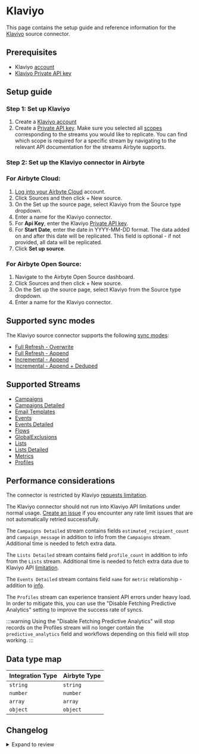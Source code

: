 # Klaviyo

<HideInUI>

This page contains the setup guide and reference information for the [Klaviyo](https://www.klaviyo.com) source connector.

</HideInUI>

## Prerequisites

- Klaviyo [account](https://www.klaviyo.com)
- [Klaviyo Private API key](https://help.klaviyo.com/hc/en-us/articles/115005062267-How-to-Manage-Your-Account-s-API-Keys#your-private-api-keys3)

## Setup guide

### Step 1: Set up Klaviyo

1. Create a [Klaviyo account](https://www.klaviyo.com)
2. Create a [Private API key](https://help.klaviyo.com/hc/en-us/articles/115005062267-How-to-Manage-Your-Account-s-API-Keys#your-private-api-keys3). Make sure you selected all [scopes](https://help.klaviyo.com/hc/en-us/articles/7423954176283) corresponding to the streams you would like to replicate. You can find which scope is required for a specific stream by navigating to the relevant API documentation for the streams Airbyte supports.

### Step 2: Set up the Klaviyo connector in Airbyte

### For Airbyte Cloud:

1. [Log into your Airbyte Cloud](https://cloud.airbyte.com/workspaces) account.
2. Click Sources and then click + New source.
3. On the Set up the source page, select Klaviyo from the Source type dropdown.
4. Enter a name for the Klaviyo connector.
5. For **Api Key**, enter the Klaviyo [Private API key](https://help.klaviyo.com/hc/en-us/articles/115005062267-How-to-Manage-Your-Account-s-API-Keys#your-private-api-keys3).
6. For **Start Date**, enter the date in YYYY-MM-DD format. The data added on and after this date will be replicated. This field is optional - if not provided, all data will be replicated.
7. Click **Set up source**.

### For Airbyte Open Source:

1. Navigate to the Airbyte Open Source dashboard.
2. Click Sources and then click + New source.
3. On the Set up the source page, select Klaviyo from the Source type dropdown.
4. Enter a name for the Klaviyo connector.

## Supported sync modes

The Klaviyo source connector supports the following [sync modes](https://docs.airbyte.com/cloud/core-concepts/#connection-sync-modes):

- [Full Refresh - Overwrite](https://docs.airbyte.com/understanding-airbyte/connections/full-refresh-overwrite/)
- [Full Refresh - Append](https://docs.airbyte.com/understanding-airbyte/connections/full-refresh-append)
- [Incremental - Append](https://docs.airbyte.com/understanding-airbyte/connections/incremental-append)
- [Incremental - Append + Deduped](https://docs.airbyte.com/understanding-airbyte/connections/incremental-append-deduped)

## Supported Streams

- [Campaigns](https://developers.klaviyo.com/en/v2023-06-15/reference/get_campaigns)
- [Campaigns Detailed](https://developers.klaviyo.com/en/v2023-06-15/reference/get_campaigns)
- [Email Templates](https://developers.klaviyo.com/en/reference/get_templates)
- [Events](https://developers.klaviyo.com/en/reference/get_events)
- [Events Detailed](https://developers.klaviyo.com/en/reference/get_event)
- [Flows](https://developers.klaviyo.com/en/reference/get_flows)
- [GlobalExclusions](https://developers.klaviyo.com/en/v2023-02-22/reference/get_profiles)
- [Lists](https://developers.klaviyo.com/en/reference/get_lists)
- [Lists Detailed](https://developers.klaviyo.com/en/reference/get_lists)
- [Metrics](https://developers.klaviyo.com/en/reference/get_metrics)
- [Profiles](https://developers.klaviyo.com/en/v2023-02-22/reference/get_profiles)

## Performance considerations

The connector is restricted by Klaviyo [requests limitation](https://apidocs.klaviyo.com/reference/api-overview#rate-limits).

The Klaviyo connector should not run into Klaviyo API limitations under normal usage. [Create an issue](https://github.com/airbytehq/airbyte/issues) if you encounter any rate limit issues that are not automatically retried successfully.

The `Campaigns Detailed` stream contains fields `estimated_recipient_count` and `campaign_message` in addition to info from the `Campaigns` stream. Additional time is needed to fetch extra data.

The `Lists Detailed` stream contains field `profile_count` in addition to info from the `Lists` stream. Additional time is needed to fetch extra data due to Klaviyo API [limitation](https://developers.klaviyo.com/en/reference/get_list).

The `Events Detailed` stream contains field `name` for `metric` relationship - addition to [info](https://developers.klaviyo.com/en/reference/get_event).

The `Profiles` stream can experience transient API errors under heavy load. In order to mitigate this, you can use the "Disable Fetching Predictive Analytics" setting to improve the success rate of syncs.

:::warning
Using the "Disable Fetching Predictive Analytics" will stop records on the Profiles stream will no longer
contain the `predictive_analytics` field and workflows depending on this field will stop working.
:::

## Data type map

| Integration Type | Airbyte Type |
|:-----------------|:-------------|
| `string`         | `string`     |
| `number`         | `number`     |
| `array`          | `array`      |
| `object`         | `object`     |

## Changelog

<details>
  <summary>Expand to review</summary>

| Version | Date       | Pull Request                                               | Subject                                                                                                                                                                |
|:--------|:-----------|:-----------------------------------------------------------|:-----------------------------------------------------------------------------------------------------------------------------------------------------------------------|
| 2.16.3 | 2025-10-07 | [67517](https://github.com/airbytehq/airbyte/pull/67517) | Update dependencies |
| 2.16.2 | 2025-09-30 | [66643](https://github.com/airbytehq/airbyte/pull/66643) | Update dependencies |
| 2.16.1 | 2025-09-09 | [66070](https://github.com/airbytehq/airbyte/pull/66070) | Update dependencies |
| 2.15.0 | 2025-09-04 | [65935](https://github.com/airbytehq/airbyte/pull/65935)    | Fix profile subscriptions
| 2.14.22 | 2025-08-25 | [65509](https://github.com/airbytehq/airbyte/pull/65509)       | Fix custom migrations to reference DeclarativeStream Pydantic model instead of runtime component                                                                       |\
| 2.14.21 | 2025-08-23 | [65317](https://github.com/airbytehq/airbyte/pull/65317)   | Update dependencies                                                                                                                                                    |
| 2.14.20 | 2025-08-09 | [64618](https://github.com/airbytehq/airbyte/pull/64618)   | Update dependencies                                                                                                                                                    |
| 2.14.19 | 2025-08-02 | [64210](https://github.com/airbytehq/airbyte/pull/64210)   | Update dependencies                                                                                                                                                    |
| 2.14.18 | 2025-07-26 | [63815](https://github.com/airbytehq/airbyte/pull/63815)   | Update dependencies                                                                                                                                                    |
| 2.14.17 | 2025-07-19 | [63482](https://github.com/airbytehq/airbyte/pull/63482)   | Update dependencies                                                                                                                                                    |
| 2.14.16 | 2025-07-12 | [63154](https://github.com/airbytehq/airbyte/pull/63154)   | Update dependencies                                                                                                                                                    |
| 2.14.15 | 2025-07-05 | [62631](https://github.com/airbytehq/airbyte/pull/62631)   | Update dependencies                                                                                                                                                    |
| 2.14.14 | 2025-06-28 | [62167](https://github.com/airbytehq/airbyte/pull/62167)   | Update dependencies                                                                                                                                                    |
| 2.14.13 | 2025-06-21 | [61858](https://github.com/airbytehq/airbyte/pull/61858)   | Update dependencies                                                                                                                                                    |
| 2.14.12 | 2025-06-14 | [60653](https://github.com/airbytehq/airbyte/pull/60653)   | Update dependencies                                                                                                                                                    |
| 2.14.11 | 2025-05-10 | [59260](https://github.com/airbytehq/airbyte/pull/59260)   | Update dependencies                                                                                                                                                    |
| 2.14.10 | 2025-04-29 | [58123](https://github.com/airbytehq/airbyte/pull/58123)   | Add missing fields for `events_detailed` stream for attributions                                                                                                       |
| 2.14.9  | 2025-04-26 | [58192](https://github.com/airbytehq/airbyte/pull/58192)   | Update dependencies                                                                                                                                                    |
| 2.14.8  | 2025-04-12 | [57751](https://github.com/airbytehq/airbyte/pull/57751)   | Update dependencies                                                                                                                                                    |
| 2.14.7  | 2025-04-05 | [57033](https://github.com/airbytehq/airbyte/pull/57033)   | Update dependencies                                                                                                                                                    |
| 2.14.6  | 2025-03-29 | [56634](https://github.com/airbytehq/airbyte/pull/56634)   | Update dependencies                                                                                                                                                    |
| 2.14.5  | 2025-03-22 | [56017](https://github.com/airbytehq/airbyte/pull/56017)   | Update dependencies                                                                                                                                                    |
| 2.14.4  | 2025-03-14 | [tbd](https://github.com/airbytehq/airbyte/pull/tbd)       | Add back step to streams that can process date ranges in parallel                                                                                                      |
| 2.14.3  | 2025-03-08 | [55479](https://github.com/airbytehq/airbyte/pull/55479)   | Update dependencies                                                                                                                                                    |
| 2.14.2  | 2025-03-03 | [54720](https://github.com/airbytehq/airbyte/pull/54720)   | Add event_properties option to events request                                                                                                                          |
| 2.14.1  | 2025-03-01 | [54770](https://github.com/airbytehq/airbyte/pull/54770)   | Update dependencies                                                                                                                                                    |
| 2.14.0  | 2025-02-26 | [54166](https://github.com/airbytehq/airbyte/pull/54166)   | Migrate to Manifest-only                                                                                                                                               |
| 2.13.1  | 2025-02-22 | [54369](https://github.com/airbytehq/airbyte/pull/54369)   | Update dependencies                                                                                                                                                    |
| 2.13.0  | 2025-02-18 | [51551](https://github.com/airbytehq/airbyte/pull/51551)   | Upgrade to API v2024-10-15                                                                                                                                             |
| 2.12.1  | 2025-02-15 | [52710](https://github.com/airbytehq/airbyte/pull/52710)   | Update dependencies                                                                                                                                                    |
| 2.12.0  | 2025-02-11 | [53223](https://github.com/airbytehq/airbyte/pull/53223)   | Add API Budget                                                                                                                                                         |
| 2.11.11 | 2025-01-27 | [52563](https://github.com/airbytehq/airbyte/pull/52563)   | Fix `lists_detailed` incremental sync                                                                                                                                  |
| 2.11.10 | 2025-01-25 | [52285](https://github.com/airbytehq/airbyte/pull/52285)   | Update dependencies                                                                                                                                                    |
| 2.11.9  | 2025-01-11 | [51198](https://github.com/airbytehq/airbyte/pull/51198)   | Update dependencies                                                                                                                                                    |
| 2.11.8  | 2025-01-09 | [51010](https://github.com/airbytehq/airbyte/pull/51010)   | Fix AirbyteMessage serialization with integers bigger than 64 bits                                                                                                     |
| 2.11.7  | 2025-01-04 | [50893](https://github.com/airbytehq/airbyte/pull/50893)   | Update dependencies                                                                                                                                                    |
| 2.11.6  | 2024-12-28 | [50653](https://github.com/airbytehq/airbyte/pull/50653)   | Update dependencies                                                                                                                                                    |
| 2.11.5  | 2024-12-21 | [50088](https://github.com/airbytehq/airbyte/pull/50088)   | Update dependencies                                                                                                                                                    |
| 2.11.4  | 2024-12-14 | [49250](https://github.com/airbytehq/airbyte/pull/49250)   | Starting with this version, the Docker image is now rootless. Please note that this and future versions will not be compatible with Airbyte versions earlier than 0.64 |
| 2.11.3  | 2024-12-12 | [49144](https://github.com/airbytehq/airbyte/pull/49144)   | Update dependencies                                                                                                                                                    |
| 2.11.2  | 2024-12-02 | [48748](https://github.com/airbytehq/airbyte/pull/48748)   | Bump CDK to evict non retriable requests to avoid high memory usage                                                                                                    |
| 2.11.1  | 2024-11-26 | [48710](https://github.com/airbytehq/airbyte/pull/48710)   | Retry on "Temporary failure in name resolution"                                                                                                                        |
| 2.11.0  | 2024-11-18 | [48452](https://github.com/airbytehq/airbyte/pull/48452)   | Enable concurrency for syncs that don't have client-side filtering                                                                                                     |
| 2.10.14 | 2024-11-07 | [48391](https://github.com/airbytehq/airbyte/pull/48391)   | Remove custom datetime cursor dependency                                                                                                                               |
| 2.10.13 | 2024-11-05 | [48331](https://github.com/airbytehq/airbyte/pull/48331)   | Update dependencies                                                                                                                                                    |
| 2.10.12 | 2024-10-29 | [47797](https://github.com/airbytehq/airbyte/pull/47797)   | Update dependencies                                                                                                                                                    |
| 2.10.11 | 2024-10-28 | [47043](https://github.com/airbytehq/airbyte/pull/47043)   | Update dependencies                                                                                                                                                    |
| 2.10.10 | 2024-10-14 | [46741](https://github.com/airbytehq/airbyte/pull/46741)   | Add checkpointing to events stream to improve large syncs after clear data                                                                                             |
| 2.10.9  | 2024-10-12 | [46787](https://github.com/airbytehq/airbyte/pull/46787)   | Update dependencies                                                                                                                                                    |
| 2.10.8  | 2024-10-05 | [46503](https://github.com/airbytehq/airbyte/pull/46503)   | Update dependencies                                                                                                                                                    |
| 2.10.7  | 2024-09-28 | [46174](https://github.com/airbytehq/airbyte/pull/46174)   | Update dependencies                                                                                                                                                    |
| 2.10.6  | 2024-09-21 | [45813](https://github.com/airbytehq/airbyte/pull/45813)   | Update dependencies                                                                                                                                                    |
| 2.10.5  | 2024-09-14 | [45530](https://github.com/airbytehq/airbyte/pull/45530)   | Update dependencies                                                                                                                                                    |
| 2.10.4  | 2024-09-07 | [45244](https://github.com/airbytehq/airbyte/pull/45244)   | Update dependencies                                                                                                                                                    |
| 2.10.3  | 2024-08-31 | [45064](https://github.com/airbytehq/airbyte/pull/45064)   | Update dependencies                                                                                                                                                    |
| 2.10.2  | 2024-08-30 | [44930](https://github.com/airbytehq/airbyte/pull/44930)   | Fix typing in profiles stream for field `attributes.location.region`                                                                                                   |
| 2.10.1  | 2024-08-24 | [44628](https://github.com/airbytehq/airbyte/pull/44628)   | Update dependencies                                                                                                                                                    |
| 2.10.0  | 2024-08-18 | [44366](https://github.com/airbytehq/airbyte/pull/44366)   | Add field[metrics] to events stream                                                                                                                                    |
| 2.9.4   | 2024-08-17 | [44317](https://github.com/airbytehq/airbyte/pull/44317)   | Update dependencies                                                                                                                                                    |
| 2.9.3   | 2024-08-12 | [43806](https://github.com/airbytehq/airbyte/pull/43806)   | Update dependencies                                                                                                                                                    |
| 2.9.2   | 2024-08-10 | [43613](https://github.com/airbytehq/airbyte/pull/43613)   | Update dependencies                                                                                                                                                    |
| 2.9.1   | 2024-08-03 | [43247](https://github.com/airbytehq/airbyte/pull/43247)   | Update dependencies                                                                                                                                                    |
| 2.9.0   | 2024-08-01 | [42891](https://github.com/airbytehq/airbyte/pull/42891)   | Migrate to CDK v4.X and remove custom BackoffStrategy implementation                                                                                                   |
| 2.8.2   | 2024-07-31 | [42895](https://github.com/airbytehq/airbyte/pull/42895)   | Add config option disable_fetching_predictive_analytics to prevent 503 Service Unavailable errors                                                                      |
| 2.8.1   | 2024-07-27 | [42664](https://github.com/airbytehq/airbyte/pull/42664)   | Update dependencies                                                                                                                                                    |
| 2.8.0   | 2024-07-19 | [42121](https://github.com/airbytehq/airbyte/pull/42121)   | Migrate to CDK v3.9.0                                                                                                                                                  |
| 2.7.8   | 2024-07-20 | [42185](https://github.com/airbytehq/airbyte/pull/42185)   | Update dependencies                                                                                                                                                    |
| 2.7.7   | 2024-07-08 | [40608](https://github.com/airbytehq/airbyte/pull/40608)   | Update the `events_detailed` stream to improve efficiency using the events API                                                                                         |
| 2.7.6   | 2024-07-13 | [41903](https://github.com/airbytehq/airbyte/pull/41903)   | Update dependencies                                                                                                                                                    |
| 2.7.5   | 2024-07-10 | [41548](https://github.com/airbytehq/airbyte/pull/41548)   | Update dependencies                                                                                                                                                    |
| 2.7.4   | 2024-07-09 | [41211](https://github.com/airbytehq/airbyte/pull/41211)   | Update dependencies                                                                                                                                                    |
| 2.7.3   | 2024-07-06 | [40770](https://github.com/airbytehq/airbyte/pull/40770)   | Update dependencies                                                                                                                                                    |
| 2.7.2   | 2024-06-26 | [40401](https://github.com/airbytehq/airbyte/pull/40401)   | Update dependencies                                                                                                                                                    |
| 2.7.1   | 2024-06-22 | [40032](https://github.com/airbytehq/airbyte/pull/40032)   | Update dependencies                                                                                                                                                    |
| 2.7.0   | 2024-06-08 | [39350](https://github.com/airbytehq/airbyte/pull/39350)   | Add `events_detailed` stream                                                                                                                                           |
| 2.6.4   | 2024-06-06 | [38879](https://github.com/airbytehq/airbyte/pull/38879)   | Implement `CheckpointMixin` for handling state in Python streams                                                                                                       |
| 2.6.3   | 2024-06-04 | [38935](https://github.com/airbytehq/airbyte/pull/38935)   | [autopull] Upgrade base image to v1.2.1                                                                                                                                |
| 2.6.2   | 2024-05-08 | [37789](https://github.com/airbytehq/airbyte/pull/37789)   | Move stream schemas and spec to manifest                                                                                                                               |
| 2.6.1   | 2024-05-07 | [38010](https://github.com/airbytehq/airbyte/pull/38010)   | Add error handler for `5XX` status codes                                                                                                                               |
| 2.6.0   | 2024-04-19 | [37370](https://github.com/airbytehq/airbyte/pull/37370)   | Add streams `campaigns_detailed` and `lists_detailed`                                                                                                                  |
| 2.5.0   | 2024-04-15 | [36264](https://github.com/airbytehq/airbyte/pull/36264)   | Migrate to low-code                                                                                                                                                    |
| 2.4.0   | 2024-04-11 | [36989](https://github.com/airbytehq/airbyte/pull/36989)   | Update `Campaigns` schema                                                                                                                                              |
| 2.3.0   | 2024-03-19 | [36267](https://github.com/airbytehq/airbyte/pull/36267)   | Pin airbyte-cdk version to `^0`                                                                                                                                        |
| 2.2.0   | 2024-02-27 | [35637](https://github.com/airbytehq/airbyte/pull/35637)   | Fix `predictive_analytics` field in stream `profiles`                                                                                                                  |
| 2.1.3   | 2024-02-15 | [35336](https://github.com/airbytehq/airbyte/pull/35336)   | Added type transformer for the `profiles` stream.                                                                                                                      |
| 2.1.2   | 2024-02-09 | [35088](https://github.com/airbytehq/airbyte/pull/35088)   | Manage dependencies with Poetry.                                                                                                                                       |
| 2.1.1   | 2024-02-07 | [34998](https://github.com/airbytehq/airbyte/pull/34998)   | Add missing fields to stream schemas                                                                                                                                   |
| 2.1.0   | 2023-12-07 | [33237](https://github.com/airbytehq/airbyte/pull/33237)   | Continue syncing streams even when one of the stream fails                                                                                                             |
| 2.0.2   | 2023-12-05 | [33099](https://github.com/airbytehq/airbyte/pull/33099)   | Fix filtering for archived records stream                                                                                                                              |
| 2.0.1   | 2023-11-08 | [32291](https://github.com/airbytehq/airbyte/pull/32291)   | Add logic to have regular checkpointing schedule                                                                                                                       |
| 2.0.0   | 2023-11-03 | [32128](https://github.com/airbytehq/airbyte/pull/32128)   | Use the latest API for streams `campaigns`, `email_templates`, `events`, `flows`, `global_exclusions`, `lists`, and `metrics`                                          |
| 1.1.0   | 2023-10-23 | [31710](https://github.com/airbytehq/airbyte/pull/31710)   | Make `start_date` config field optional                                                                                                                                |
| 1.0.0   | 2023-10-18 | [31565](https://github.com/airbytehq/airbyte/pull/31565)   | Add new known fields for 'events' stream                                                                                                                               |
| 0.5.0   | 2023-10-19 | [31611](https://github.com/airbytehq/airbyte/pull/31611)   | Add `date-time` format for `datetime` field in `Events` stream                                                                                                         |
| 0.4.0   | 2023-10-18 | [31562](https://github.com/airbytehq/airbyte/pull/31562)   | Add `archived` field to `Flows` stream                                                                                                                                 |
| 0.3.3   | 2023-10-13 | [31379](https://github.com/airbytehq/airbyte/pull/31379)   | Skip streams that the connector no longer has access to                                                                                                                |
| 0.3.2   | 2023-06-20 | [27498](https://github.com/airbytehq/airbyte/pull/27498)   | Do not store state in the future                                                                                                                                       |
| 0.3.1   | 2023-06-08 | [27162](https://github.com/airbytehq/airbyte/pull/27162)   | Anonymize check connection error message                                                                                                                               |
| 0.3.0   | 2023-02-18 | [23236](https://github.com/airbytehq/airbyte/pull/23236)   | Add ` Email Templates` stream                                                                                                                                          |
| 0.2.0   | 2023-03-13 | [22942](https://github.com/airbytehq/airbyte/pull/23968)   | Add `Profiles` stream                                                                                                                                                  |
| 0.1.13  | 2023-02-13 | [22942](https://github.com/airbytehq/airbyte/pull/22942)   | Specified date formatting in specification                                                                                                                             |
| 0.1.12  | 2023-01-30 | [22071](https://github.com/airbytehq/airbyte/pull/22071)   | Fix `Events` stream schema                                                                                                                                             |
| 0.1.11  | 2023-01-27 | [22012](https://github.com/airbytehq/airbyte/pull/22012)   | Set `AvailabilityStrategy` for streams explicitly to `None`                                                                                                            |
| 0.1.10  | 2022-09-29 | [17422](https://github.com/airbytehq/airbyte/issues/17422) | Update CDK dependency                                                                                                                                                  |
| 0.1.9   | 2022-09-28 | [17304](https://github.com/airbytehq/airbyte/issues/17304) | Migrate to per-stream state.                                                                                                                                           |
| 0.1.6   | 2022-07-20 | [14872](https://github.com/airbytehq/airbyte/issues/14872) | Increase test coverage                                                                                                                                                 |
| 0.1.5   | 2022-07-12 | [14617](https://github.com/airbytehq/airbyte/issues/14617) | Set max_retries = 10 for `lists` stream.                                                                                                                               |
| 0.1.4   | 2022-04-15 | [11723](https://github.com/airbytehq/airbyte/issues/11723) | Enhance klaviyo source for flows stream and update to events stream.                                                                                                   |
| 0.1.3   | 2021-12-09 | [8592](https://github.com/airbytehq/airbyte/pull/8592)     | Improve performance, make Global Exclusions stream incremental and enable Metrics stream.                                                                              |
| 0.1.2   | 2021-10-19 | [6952](https://github.com/airbytehq/airbyte/pull/6952)     | Update schema validation in SAT                                                                                                                                        |

</details>
